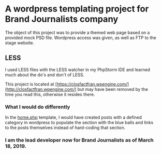# A wordpress templating project for Brand Journalists company


The object of this project was to provide a themed web page based on a provided mock PSD file.
Wordpress access was given, as well as FTP to the stage website.

## LESS
I used LESS files with the LESS watcher in my PhpStorm IDE and learned much about the do's and don't of LESS.

This project is located at [https://closfactfran.wpengine.com/](http://closfactfran.wpengine.com/) but may have been removed by the time you read this, otherwise it resides there.


### What I would do differently
In the [home.php](https://github.com/hawkwynd/cf-theme-proof-work/blob/master/home.php) template, I would have created posts with a defined category in wordpress to populate the section with the blue balls and links to the posts themselves instead of hard-coding that section.

### I am the lead developer now for Brand Journalists as of March 18, 2019.



